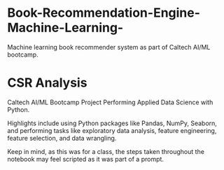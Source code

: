 # Book-Recommendation-Engine-Machine-Learning-
Machine learning book recommender system as part of Caltech AI/ML bootcamp.


# CSR Analysis
Caltech AI/ML Bootcamp Project Performing Applied Data Science with Python.

Highlights include using Python packages like Pandas, NumPy, Seaborn, and performing tasks like exploratory data analysis, feature engineering, feature selection, and data wrangling.

Keep in mind, as this was for a class, the steps taken throughout the notebook may feel scripted as it was part of a prompt.
